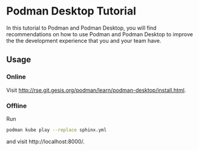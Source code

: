 # Podman Desktop Tutorial

In this tutorial to Podman and Podman Desktop, you will find recommendations on how to use Podman and Podman Desktop to improve the the development experience that you and your team have.

## Usage

### Online

Visit http://rse.git.gesis.org/podman/learn/podman-desktop/install.html.

### Offline

Run

```bash
podman kube play --replace sphinx.yml 
```

and visit http://localhost:8000/.
